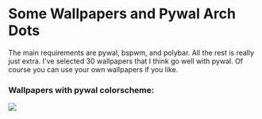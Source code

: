 # Some Wallpapers and Pywal Arch Dots
The main requirements are pywal, bspwm, and polybar. All the rest is really just extra.
I've selected 30 wallpapers that I think go well with pywal. Of course you can use your own wallpapers if you like.
### Wallpapers with pywal colorscheme:
![](rice.gif)
